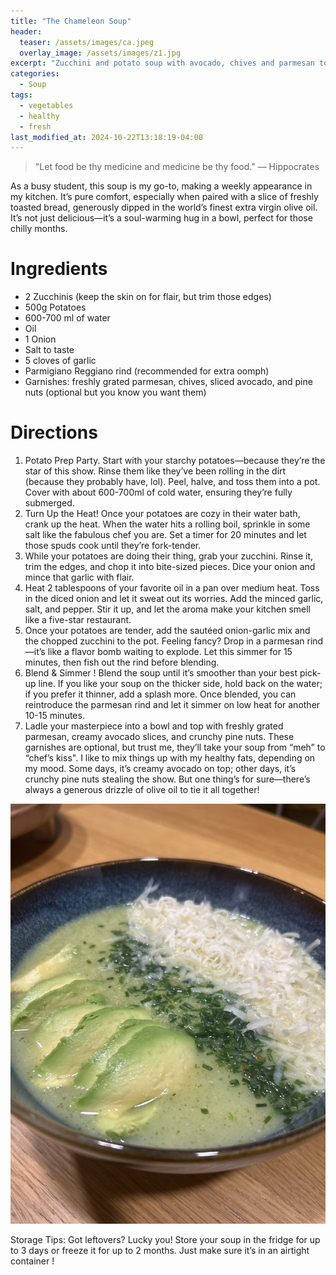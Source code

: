```yaml
---
title: "The Chameleon Soup"
header:
  teaser: /assets/images/ca.jpeg
  overlay_image: /assets/images/z1.jpg
excerpt: "Zucchini and potato soup with avocado, chives and parmesan toppings"
categories:
  - Soup
tags:
  - vegetables
  - healthy
  - fresh
last_modified_at: 2024-10-22T13:18:19-04:00
---
```

> "Let food be thy medicine and medicine be thy food." — Hippocrates

As a busy student, this soup is my go-to, making a weekly appearance in my kitchen. It’s pure comfort, especially when paired with a slice of freshly toasted bread, generously dipped in the world’s finest extra virgin olive oil. It’s not just delicious—it’s a soul-warming hug in a bowl, perfect for those chilly months.

# Ingredients

* 2 Zucchinis (keep the skin on for flair, but trim those edges)
* 500g Potatoes 
* 600-700 ml of water
* Oil
* 1 Onion
* Salt to taste
* 5 cloves of garlic
* Parmigiano Reggiano rind (recommended for extra oomph)
* Garnishes: freshly grated parmesan, chives, sliced avocado, and pine nuts (optional but you know you want them)


# Directions

1. Potato Prep Party. Start with your starchy potatoes—because they’re the star of this show. Rinse them like they’ve been rolling in the dirt (because they probably have, lol). Peel, halve, and toss them into a pot. Cover with about 600-700ml of cold water, ensuring they’re fully submerged.
1. Turn Up the Heat! Once your potatoes are cozy in their water bath, crank up the heat. When the water hits a rolling boil, sprinkle in some salt like the fabulous chef you are. Set a timer for 20 minutes and let those spuds cook until they’re fork-tender.
1. While your potatoes are doing their thing, grab your zucchini. Rinse it, trim the edges, and chop it into bite-sized pieces. Dice your onion and mince that garlic with flair.
1. Heat 2 tablespoons of your favorite oil in a pan over medium heat. Toss in the diced onion and let it sweat out its worries. Add the minced garlic, salt, and pepper. Stir it up, and let the aroma make your kitchen smell like a five-star restaurant.
1. Once your potatoes are tender, add the sautéed onion-garlic mix and the chopped zucchini to the pot. Feeling fancy? Drop in a parmesan rind—it’s like a flavor bomb waiting to explode. Let this simmer for 15 minutes, then fish out the rind before blending.
1. Blend & Simmer ! Blend the soup until it’s smoother than your best pick-up line. If you like your soup on the thicker side, hold back on the water; if you prefer it thinner, add a splash more. Once blended, you can reintroduce the parmesan rind and let it simmer on low heat for another 10-15 minutes.
1. Ladle your masterpiece into a bowl and top with freshly grated parmesan, creamy avocado slices, and crunchy pine nuts. These garnishes are optional, but trust me, they’ll take your soup from “meh” to “chef’s kiss". I like to mix things up with my healthy fats, depending on my mood. Some days, it’s creamy avocado on top; other days, it’s crunchy pine nuts stealing the show. But one thing’s for sure—there’s always a generous drizzle of olive oil to tie it all together!

![I like food a little bit too much](/assets/images/z1.jpg)

Storage Tips:
Got leftovers? Lucky you! Store your soup in the fridge for up to 3 days or freeze it for up to 2 months. Just make sure it’s in an airtight container !
